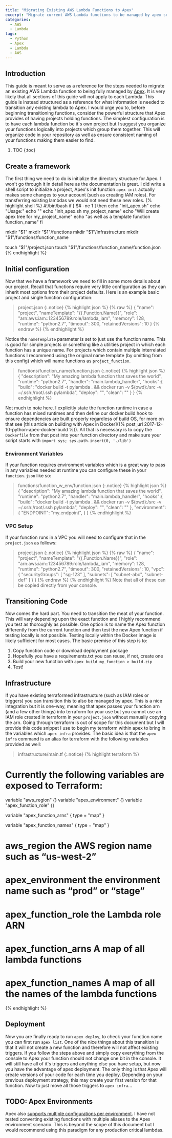 ```yaml
---
title: "Migrating Existing AWS Lambda Functions to Apex"
excerpt: "Migrate current AWS Lambda functions to be managed by apex serverless"
categories:
  - AWS
  - Lambda
tags:
  - Python
  - Apex
  - Lambda
  - AWS
---
```


## Introduction
This guide is meant to serve as a reference for the steps needed to migrate an existing AWS Lambda function to being fully managed by [Apex](http://apex.run). It is very likely that all sections of this guide will not apply to each Lambda. This guide is instead structured as a reference for what information is needed to transition any existing lambda to Apex. I would urge you to, before beginning transitioning functions, consider the powerful structure that Apex provides of having projects holding functions. The simplest configuration is to have each lambda function be it's own project but I suggest you organize your functions logically into projects which group them together. This will organize code in your repository as well as ensure consistent naming of your functions making them easier to find.

1. TOC
{:toc}

## Create a framework
The first thing we need to do is initialize the directory structure for Apex. I won't go through it in detail here as the documentation is great. I did write a shell script to initialize a project, Apex's init function `apex init` actually makes some changes to your account (such as creating IAM roles). For transferring existing lambdas we would not need these new roles.
{% highlight shell %}
#!/bin/bash
if [ $# -ne 1 ]
then
    echo "init_apex.sh"
    echo "Usage:"
    echo ""
    echo "init_apex.sh my_project_name"
    echo "Will create apex tree for my_project_name"
    echo "as well as a template function function_name"
fi

mkdir "$1"
mkdir "$1"/functions
mkdir "$1"/infrastructure
mkdir "$1"/functions/function_name

touch "$1"/project.json
touch "$1"/functions/function_name/function.json
{% endhighlight %}

## Initial configuration
Now that we have a framework we need to fill in some more details about our project. Recall that functions require very little configuration as they can inherit most options from their project defaults. Here is an example basic project and single function configuration:

>project.json
{:.notice}
{% highlight json %}
{% raw %}
{
  "name": "project",
  "nameTemplate": "{{.Function.Name}}",
  "role": "arn:aws:iam::123456789:role/lambda_iam",
  "memory": 128,
  "runtime": "python2.7",
  "timeout": 300,
  "retainedVersions": 10
}
{% endraw %}
{% endhighlight %}

Notice the `nameTemplate` parameter is set to just use the function name. This is good for simple projects or something like a utilities project in which each function has a unique name. For projects which contain multiple interrelated functions I recommend using the original name template (by omitting from this config) which will name functions as `project_function`.

 >functions/function_name/function.json
{:.notice}
{% highlight json %}
{
  "description": "My amazing lambda function that saves the world",
  "runtime": "python2.7",
  "handler": "main.lambda_handler",
  "hooks":{
    "build": "docker build -t pylambda . && docker run -v $(pwd):/src -v ~/.ssh:/root/.ssh pylambda",
    "deploy": "",
    "clean": ""
  }
}
{% endhighlight %}

Not much to note here. I explicitly state the function runtime in case a function has mixed runtimes and then define our docker build hook to ensure dependencies are built properly regardless of build OS, for more on that see [this article on building with Apex in Docker]({% post_url 2017-12-10-python-apex-docker-build %}). All that is necessary is to copy the `Dockerfile` from that post into your function directory and make sure your script starts with `import sys; sys.path.insert(0, './lib')`

### Environment Variables
If your function requires environment variables which is a great way to pass in any variables needed at runtime you can configure these in your `function.json` like so:
 >functions/function_w_env/function.json
{:.notice}
{% highlight json %}
{
  "description": "My amazing lambda function that saves the world",
  "runtime": "python2.7",
  "handler": "main.lambda_handler",
  "hooks":{
    "build": "docker build -t pylambda . && docker run -v $(pwd):/src -v ~/.ssh:/root/.ssh pylambda",
    "deploy": "",
    "clean": ""
  },
  "environment": {
    "ENDPOINT": "my.endpoint",
  }
}
{% endhighlight %}

### VPC Setup
If your function runs in a VPC you will need to configure that in the `project.json` as follows:
>project.json
{:.notice}
{% highlight json %}
{% raw %}
{
  "name": "project",
  "nameTemplate": "{{.Function.Name}}",
  "role": "arn:aws:iam::123456789:role/lambda_iam",
  "memory": 128,
  "runtime": "python2.7",
  "timeout": 300,
  "retainedVersions": 10,
  "vpc": {
    "securityGroups": [
      "sg-123"
    ],
    "subnets": [
      "subnet-abc",
      "subnet-def"
    ]
    }
}
{% endraw %}
{% endhighlight %}
Note that all of these can be copied directly from your console.

## Transitioning Code
Now comes the hard part. You need to transition the meat of your function. This will vary depending upon the exact function and I highly recommend you test as thoroughly as possible. One option is to name the Apex function differently from the current function and then test the new Apex function if testing locally is not possible. Testing locally within the Docker image is likely sufficient for most cases. The basic premise of this step is to:
1. Copy function code or download deployment package
2. Hopefully you have a requirements.txt you can reuse, if not, create one
3. Build your new function with `apex build my_function > build.zip`
4. Test!

## Infrastructure
If you have existing terraformed infrastructure (such as IAM roles or triggers) you can transition this to also be managed by apex. This is a nice integration but it is one-way, meaning that apex passes your function arn (and a few other things) into terraform for your use but you cannot use an IAM role created in terraform in your `project.json` without manually copying the arn. Going through terraform is out of scope for this document but I will provide this code snippet I use to begin my terraform within apex to bring in the variables which `apex infra` provides. The basic idea is that the `apex infra` command is an alias for terraform with the following variables provided as well:

>infrastructure/main.tf
{:.notice}
{% highlight terraform %}
# Currently the following variables are exposed to Terraform:

variable "aws_region" {}
variable "apex_environment" {}
variable "apex_function_role" {}

variable "apex_function_arns" {
  type = "map"
}

variable "apex_function_names" {
  type = "map"
}

# aws_region the AWS region name such as “us-west-2”
# apex_environment the environment name such as “prod” or “stage”
# apex_function_role the Lambda role ARN
# apex_function_arns A map of all lambda functions
# apex_function_names A map of all the names of the lambda functions
{% endhighlight %}

## Deployment
Now you are finally ready to run `apex deploy`, to check your function name you can first run `apex list`. One of the nice things about this transition is that it will not create a new function and therefore will not affect existing triggers. If you follow the steps above and simply copy everything from the console to Apex your function should not change one bit in the console. It will still have all of it's triggers and anything else you have setup, but now you have the advantage of apex deployment. The only thing is that Apex will create versions of your code for each time you deploy. Depending on your previous deployment strategy, this may create your first version for that function. Now to just move all those triggers to `apex infra`...

## TODO: Apex Environments
Apex also [supports multiple configurations per environment](http://apex.run/#multiple-environments). I have not tested converting existing functions with multiple aliases to the Apex environment scenario. This is beyond the scope of this document but I would recommend using this paradigm for any production critical lambdas.
